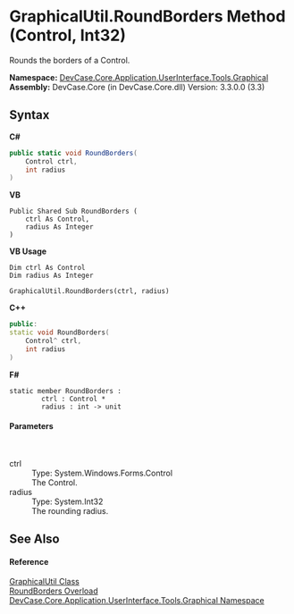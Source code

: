 # GraphicalUtil.RoundBorders Method (Control, Int32)
 

Rounds the borders of a Control.

**Namespace:**&nbsp;<a href="N_DevCase_Core_Application_UserInterface_Tools_Graphical">DevCase.Core.Application.UserInterface.Tools.Graphical</a><br />**Assembly:**&nbsp;DevCase.Core (in DevCase.Core.dll) Version: 3.3.0.0 (3.3)

## Syntax

**C#**<br />
``` C#
public static void RoundBorders(
	Control ctrl,
	int radius
)
```

**VB**<br />
``` VB
Public Shared Sub RoundBorders ( 
	ctrl As Control,
	radius As Integer
)
```

**VB Usage**<br />
``` VB Usage
Dim ctrl As Control
Dim radius As Integer

GraphicalUtil.RoundBorders(ctrl, radius)
```

**C++**<br />
``` C++
public:
static void RoundBorders(
	Control^ ctrl, 
	int radius
)
```

**F#**<br />
``` F#
static member RoundBorders : 
        ctrl : Control * 
        radius : int -> unit 

```


#### Parameters
&nbsp;<dl><dt>ctrl</dt><dd>Type: System.Windows.Forms.Control<br />The Control.</dd><dt>radius</dt><dd>Type: System.Int32<br />The rounding radius.</dd></dl>

## See Also


#### Reference
<a href="T_DevCase_Core_Application_UserInterface_Tools_Graphical_GraphicalUtil">GraphicalUtil Class</a><br /><a href="Overload_DevCase_Core_Application_UserInterface_Tools_Graphical_GraphicalUtil_RoundBorders">RoundBorders Overload</a><br /><a href="N_DevCase_Core_Application_UserInterface_Tools_Graphical">DevCase.Core.Application.UserInterface.Tools.Graphical Namespace</a><br />